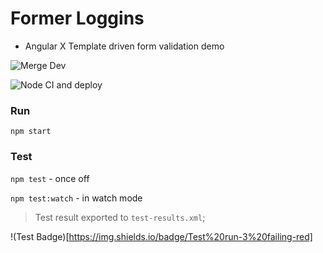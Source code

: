 # Former Loggins

- Angular X Template driven form validation demo

![Merge Dev](https://github.com/CliffCrerar/ab-former-loggins/workflows/Merge%20Dev/badge.svg)

![Node CI and deploy](https://github.com/CliffCrerar/ab-former-loggins/workflows/Node%20CI%20and%20deploy/badge.svg)

### Run

`npm start`

### Test 

`npm test` - once off

`npm test:watch` - in watch mode

> Test result exported to `test-results.xml`;

!(Test Badge)[https://img.shields.io/badge/Test%20run-3%20failing-red]
